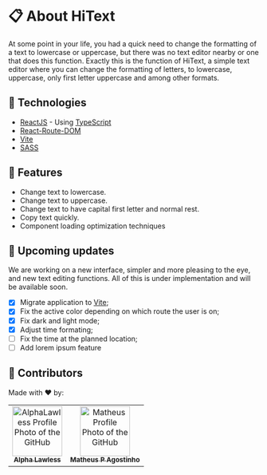 # 📋 About HiText
At some point in your life, you had a quick need to change the formatting of a text to lowercase or uppercase, but there was no text editor nearby or one that does this function.
Exactly this is the function of HiText, a simple text editor where you can change the formatting of letters, to lowercase, uppercase, only first letter uppercase and among other formats.

## 🧰 Technologies
- [ReactJS](https://reactjs.org) - Using [TypeScript](https://www.typescriptlang.org)
- [React-Route-DOM](https://reactrouter.com)
- [Vite](https://vitejs.dev)
- [SASS](https://sass-lang.com)

## 🔖 Features
- Change text to lowercase.
- Change text to uppercase.
- Change text to have capital first letter and normal rest.
- Copy text quickly.
- Component loading optimization techniques

## 🚩 Upcoming updates
We are working on a new interface, simpler and more pleasing to the eye, and new text editing functions. All of this is under implementation and will be available soon.

- [x] Migrate application to [Vite](https://vitejs.dev);
- [x] Fix the active color depending on which route the user is on;
- [x] Fix dark and light mode;
- [x] Adjust time formating;
- [ ] Fix the time at the planned location;
- [ ] Add lorem ipsum feature

## 🤝 Contributors

Made with ❤️ by:

<table>
  <tr>
    <td align="center">
      <a href="https://github.com/alphalawless">
        <img src="https://github.com/alphalawless.png" width="100px;" alt="AlphaLawless Profile Photo of the GitHub"/><br>
        <sub>
          <b>Alpha Lawless</b>
        </sub>
      </a>
    </td>
    <td align="center">
      <a href="https://github.com/TheMath123">
        <img src="https://github.com/themath123.png" width="100px;" alt="Matheus Profile Photo of the GitHub"/><br>
        <sub>
          <b>Matheus P Agostinho</b>
        </sub>
      </a>
    </td>
  </tr>
</table>
